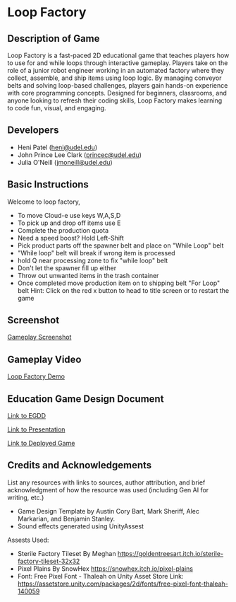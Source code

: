 # Loop Factory
## Description of Game
Loop Factory is a fast-paced 2D educational game that teaches players how to use for and while loops through interactive gameplay. Players take on the role of a junior robot engineer working in an automated factory where they collect, assemble, and ship items using loop logic. By managing conveyor belts and solving loop-based challenges, players gain hands-on experience with core programming concepts. Designed for beginners, classrooms, and anyone looking to refresh their coding skills, Loop Factory makes learning to code fun, visual, and engaging.

## Developers
- Heni Patel (heni@udel.edu)
- John Prince Lee Clark (princec@udel.edu)
- Julia O'Neill (jmoneill@udel.edu)

## Basic Instructions
Welcome to loop factory,
- To move Cloud-e use keys W,A,S,D
- To pick up and drop off items use E
- Complete the production quota
- Need a speed boost? Hold Left-Shift
- Pick product parts off the spawner belt and place on "While Loop" belt
- "While loop" belt will break if wrong item is processed
- hold Q near processing zone to fix "while loop" belt
- Don't let the spawner fill up either 
- Throw out unwanted items in the trash container
- Once completed move production item on to shipping belt "For Loop" belt
Hint: Click on the red x button to head to title screen or to restart the game

## Screenshot
[Gameplay Screenshot](https://drive.google.com/drive/u/0/folders/1dkkqYcCz8ExcnQybUn--dv8YaUixYQNQ)

## Gameplay Video
[Loop Factory Demo](https://drive.google.com/file/d/1jx06CFWCX4aK-m0zIg-Q5b09-fPlbJ3W/view?usp=drive_link)

## Education Game Design Document
[Link to EGDD](https://github.com/jmoneill15/LoopFactory/blob/main/docs/egdd.md)

[Link to Presentation](https://docs.google.com/presentation/d/13_ZpsK1MqemisgABrhUsXMVxl9Oe1ZfQofj8KyWqeS4/edit?usp=sharing)

[Link to Deployed Game](https://jmoneill15.github.io/LoopFactory/)

## Credits and Acknowledgements
List any resources with links to sources, author attribution, and brief acknowledgment of how the resource was used (including Gen AI for writing, etc.)
- Game Design Template by Austin Cory Bart, Mark Sheriff, Alec Markarian, and Benjamin Stanley.
- Sound effects generated using UnityAssest

Assests Used:
- Sterile Factory Tileset By Meghan https://goldentreesart.itch.io/sterile-factory-tileset-32x32
- Pixel Plains By SnowHex https://snowhex.itch.io/pixel-plains
- Font: Free Pixel Font - Thaleah on Unity Asset Store Link: https://assetstore.unity.com/packages/2d/fonts/free-pixel-font-thaleah-140059

